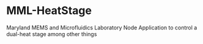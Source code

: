 # MML-HeatStage
Maryland MEMS and Microfluidics Laboratory Node Application to control a dual-heat stage among other things
